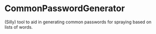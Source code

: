 # CommonPasswordGenerator
(Silly) tool to aid in generating common passwords for spraying based on lists of words.
